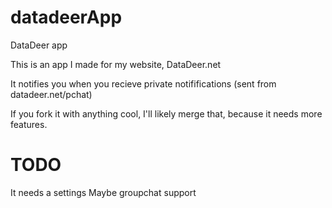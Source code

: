 # datadeerApp
DataDeer app

This is an app I made for my website, DataDeer.net

It notifies you when you recieve private notififications (sent from datadeer.net/pchat)

If you fork it with anything cool, I'll likely merge that, because it needs more features.

# TODO
It needs a settings
Maybe groupchat support

